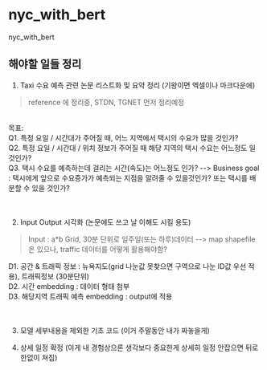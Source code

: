 # nyc_with_bert
nyc_with_bert

## 해야할 일들 정리
1. Taxi 수요 예측 관련 논문 리스트화 및 요약 정리 (기왕이면 엑셀이나 마크다운에)
> reference 에 정리중, STDN, TGNET 먼저 정리예정
<br>
목표:<br>
Q1. 특정 요일 / 시간대가 주어질 때, 어느 지역에서 택시의 수요가 많을 것인가?<br>
Q2. 특정 요일 / 시간대 / 위치 정보가 주어질 때 해당 지역의 택시 수요는 어느정도 일 것인가?<br>
Q3. 택시 수요를 예측하는데 걸리는 시간(속도)는 어느정도 인가? --> Business goal : 택시에게 앞으로 수요증가가 예측되는 지점을 알려줄 수 있을것인가? 또는 택시를 배분할 수 있을 것인가?<br><br><br>


2. Input Output 시각화 (논문에도 쓰고 날 이해도 시킬 용도)
> Input : a*b Grid, 30분 단위로 일주일(또는 하루)데이터 --> map shapefile 은 있으나, traffic 데이터를 어떻게 활용해야함? 

D1. 공간 & 트래픽 정보 : 뉴욕지도(grid 나눈값 못찾으면 구역으로 나눈 ID값 우선 적용), 트래픽정보 (30분단위)<br>
D2. 시간 embedding : 데이터 형태 첨부<br>
D3. 해당지역 트래픽 예측 embedding : output에 적용<br><br><br>


3. 모델 세부내용을 제외한 기초 코드 (이거 주말동안 내가 짜놓을게)


4. 상세 일정 확정 (이게 내 경험상으론 생각보다 중요한게 상세히 일정 안잡으면 뒤로 한없이 쳐짐)
